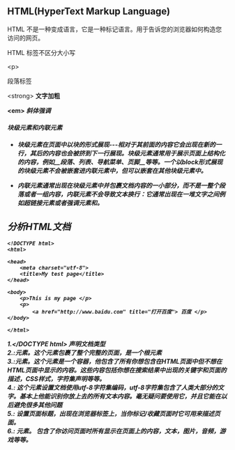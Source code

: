 ## HTML(HyperText Markup Language)  

HTML 不是一种变成语言，它是一种标记语言。用于告诉您的浏览器如何构造您访问的网页。  

HTML 标签不区分大小写  


 &lt;p&gt; <p>段落标签   

 &lt;strong&gt; <strong>文字加粗    

 &lt;em&gt; <em>斜体强调    

#### 块级元素和内联元素  

* 块级元素在页面中以块的形式展现---相对于其前面的内容它会出现在新的一行，其后的内容也会被挤到下一行展现。块级元素通常用于展示页面上结构化的内容，例如__段落、列表、导航菜单、页脚__等等。一个以block形式展现的块级元素不会被嵌套进内联元素中，但可以嵌套在其他块级元素中。  

*  内联元素通常出现在块级元素中并包裹文档内容的一小部分，而不是一整个段落或者一组内容，内联元素不会导致文本换行：它通常出现在一堆文字之间例如超链接元素<a>或者强调元素<em>和<strong>。  



## 分析HTML文档  

    <!DOCTYPE html>
    <html>

    <head>
        <meta charset="utf-8">
        <title>My test page</title>
    </head>

    <body>
        <p>This is my page </p>
        <p>
            <a href="http://www.baidu.com" title="打开百度"> 百度 </p>
    </body>

    </html>


1.</DOCTYPE html> 声明文档类型  
2.<html></html>:<html>元素。这个元素包裹了整个完整的页面，是一个根元素  
3.<head></head>:<head>元素。这个元素是一个容器，他包含了所有你想包含在HTML页面中但不想在HTML页面中显示的内容。这些内容包括你想在搜索结果中出现的关键字和页面的描述，CSS样式，字符集声明等等。  
4.<meta charset="utf-8">: 这个元素设置文档使用utf-8字符集编码，utf-8字符集包含了人类大部分的文字。基本上他能识别你放上去的所有文本内容。毫无疑问要使用它，并且它能在以后避免很多其他问题  
5.<title></title>: 设置页面标题，出现在浏览器标签上，当你标记/收藏页面时它可用来描述页面。  
6.<body></body>: <body>元素。 包含了你访问页面时所有显示在页面上的内容，文本，图片，音频，游戏等等。  